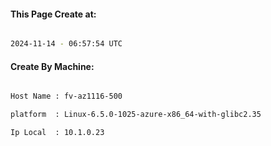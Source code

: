 
   
#### This Page Create at:

```bash

2024-11-14 - 06:57:54 UTC

```

#### Create By Machine:

```bash

Host Name : fv-az1116-500

platform  : Linux-6.5.0-1025-azure-x86_64-with-glibc2.35

Ip Local  : 10.1.0.23

```


